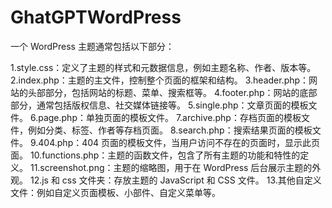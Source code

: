 # GhatGPTWordPress
一个 WordPress 主题通常包括以下部分：

1.style.css：定义了主题的样式和元数据信息，例如主题名称、作者、版本等。
2.index.php：主题的主文件，控制整个页面的框架和结构。
3.header.php：网站的头部部分，包括网站的标题、菜单、搜索框等。
4.footer.php：网站的底部部分，通常包括版权信息、社交媒体链接等。
5.single.php：文章页面的模板文件。
6.page.php：单独页面的模板文件。
7.archive.php：存档页面的模板文件，例如分类、标签、作者等存档页面。
8.search.php：搜索结果页面的模板文件。
9.404.php：404 页面的模板文件，当用户访问不存在的页面时，显示此页面。
10.functions.php：主题的函数文件，包含了所有主题的功能和特性的定义。
11.screenshot.png：主题的缩略图，用于在 WordPress 后台展示主题的外观。
12.js 和 css 文件夹：存放主题的 JavaScript 和 CSS 文件。
13.其他自定义文件：例如自定义页面模板、小部件、自定义菜单等。
